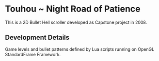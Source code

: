 # Touhou ~ Night Road of Patience
This is a 2D Bullet Hell scroller developed as Capstone project in 2008.

## Development Details
Game levels and bullet patterns defined by Lua scripts running on OpenGL StandardFrame Framework.

